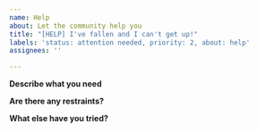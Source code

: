 ```yaml
---
name: Help
about: Let the community help you
title: "[HELP] I've fallen and I can't get up!"
labels: 'status: attention needed, priority: 2, about: help'
assignees: ''

---
```


**Describe what you need**
<!--Details on what you need to do-->

**Are there any restraints?**
<!--Does your project contain possible code that may restrain other possiblities?-->

**What else have you tried?**
<!--Any examples of code you wrote that you tried to fix the problem-->
